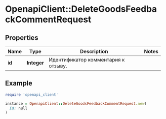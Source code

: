 # OpenapiClient::DeleteGoodsFeedbackCommentRequest

## Properties

| Name | Type | Description | Notes |
| ---- | ---- | ----------- | ----- |
| **id** | **Integer** | Идентификатор комментария к отзыву.  |  |

## Example

```ruby
require 'openapi_client'

instance = OpenapiClient::DeleteGoodsFeedbackCommentRequest.new(
  id: null
)
```

